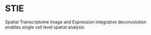 # STIE
Spatial Transcriptome Image and Expression integrative deconvolution enables single cell level spatial analysis
